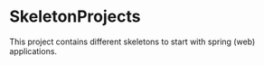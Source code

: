 # SkeletonProjects

This project contains different skeletons to start with spring (web) applications.
